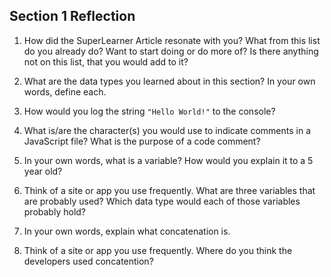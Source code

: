 ## Section 1 Reflection

1. How did the SuperLearner Article resonate with you? What from this list do you already do? Want to start doing or do more of? Is there anything not on this list, that you would add to it?

2. What are the data types you learned about in this section? In your own words, define each.

3. How would you log the string `"Hello World!"` to the console?

4. What is/are the character(s) you would use to indicate comments in a JavaScript file? What is the purpose of a code comment?

5. In your own words, what is a variable? How would you explain it to a 5 year old?

6. Think of a site or app you use frequently. What are three variables that are probably used? Which data type would each of those variables probably hold?

7. In your own words, explain what concatenation is.

8. Think of a site or app you use frequently. Where do you think the developers used concatention?
